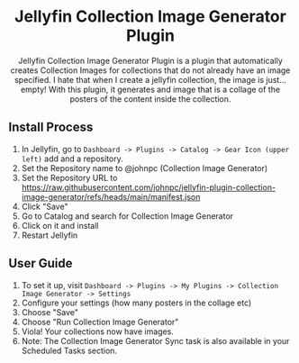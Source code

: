 <h1 align="center">Jellyfin Collection Image Generator Plugin</h1>

<p align="center">
Jellyfin Collection Image Generator Plugin is a plugin that automatically creates Collection Images for collections that do not already have an image specified. I hate that when I create a jellyfin collection, the image is just... empty! With this plugin, it generates and image that is a collage of the posters of the content inside the collection.

</p>

## Install Process

1. In Jellyfin, go to `Dashboard -> Plugins -> Catalog -> Gear Icon (upper left)` add and a repository.
1. Set the Repository name to @johnpc (Collection Image Generator)
1. Set the Repository URL to https://raw.githubusercontent.com/johnpc/jellyfin-plugin-collection-image-generator/refs/heads/main/manifest.json
1. Click "Save"
1. Go to Catalog and search for Collection Image Generator
1. Click on it and install
1. Restart Jellyfin

## User Guide

1. To set it up, visit `Dashboard -> Plugins -> My Plugins -> Collection Image Generator -> Settings`
1. Configure your settings (how many posters in the collage etc)
1. Choose "Save"
1. Choose "Run Collection Image Generator"
1. Viola! Your collections now have images.
1. Note: The Collection Image Generator Sync task is also available in your Scheduled Tasks section.
